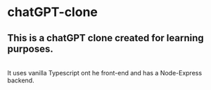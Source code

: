 # chatGPT-clone
## This is a chatGPT clone created for learning purposes.
<br />
It uses vanilla Typescript ont he front-end and has a Node-Express backend.
